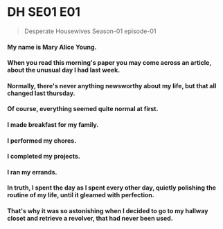 # DH SE01 E01
> Desperate Housewives Season-01 episode-01

#### My name is Mary Alice Young.

#### When you read this morning's paper you may come across an article, about the unusual day I had last week.

#### Normally, there's never anything newsworthy about my life, but that all changed last thursday.

#### Of course, everything seemed quite normal at first.

#### I made breakfast for my family.

#### I performed my chores.

#### I completed my projects.

#### I ran my errands.

#### In truth, I spent the day as I spent every other day, quietly polishing the routine of my life, until it gleamed with perfection.

#### That's why it was so astonishing when I decided to go to my hallway closet and retrieve a revolver, that had never been used.

#### 